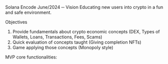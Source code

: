 Solana Encode
June/2024
─
Vision
Educating new users into crypto in a fun and safe environment.

Objectives
1. Provide fundamentals about crypto economic concepts (DEX, Types of Wallets, Loans, Transactions, Fees, Scams)
2. Quick evaluation of concepts taught (Giving completion NFTs)
3. Game applying those concepts (Monopoly style)
    
MVP core functionalities:


